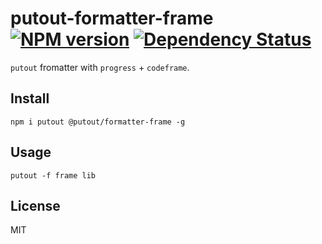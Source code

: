 # putout-formatter-frame [![NPM version][NPMIMGURL]][NPMURL] [![Dependency Status][DependencyStatusIMGURL]][DependencyStatusURL]

[NPMIMGURL]:                https://img.shields.io/npm/v/@putout/formatter-frame.svg?style=flat&longCache=true
[NPMURL]:                   https://npmjs.org/package/@putout/formatter-frame "npm"

[DependencyStatusURL]:      https://david-dm.org/coderaiser/putout?path=packages/formatter-frame
[DependencyStatusIMGURL]:   https://david-dm.org/coderaiser/putout.svg?path=packages/formatter-frame

`putout` fromatter with `progress` + `codeframe`.

## Install

```
npm i putout @putout/formatter-frame -g
```

## Usage

```
putout -f frame lib
```

## License

MIT

